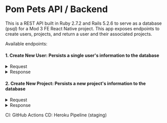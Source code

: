 # Pom Pets API / Backend
This is a REST API built in Ruby 2.7.2 and Rails 5.2.6 to serve as a database (psql) for a Mod 3 FE React Native project.
This app exposes endpoints to create users, projects, and return a user and their associated projects. 

Available endpoints:

#### 1. Create New User: Persists a single user's information to the database

<details>
  <summary> Request </summary>
  
  *POST https://pom-pets-api.herokuapp.com/api/v1/users*
  
  ```
      {
        "username": "Ross",
        "email": "ross@vanMail.com",
        "profilePhoto": "url/ross-in-van.png",
        "settings": {
          "workTime": 25,
          "shortPomTime": 5,
          "longPomTime": 10
        }
      }
  ```
  </details>
  
  <details>
    <summary> Response </summary>
  
```  
    {
        "data": {
            "id": "1",
            "type": "user",
            "attributes": {
                "id": 1,
                "username": "Ross",
                "email": "ross@vanMail.com",
                "profilePhoto": "url/ross-in-van.png",
                "settings": {
                    "workTime": "25",
                    "shortPomTime": "5",
                    "longPomTime": "10"
                }
            }
        }
    }
```
</details>

#### 2. Create New Project: Persists a new project's information to the database

<details>
  <summary> Request </summary>
  
  *POST https://pom-pets-api.herokuapp.com/api/v1/projects*
  
  ```
      {
        "projectName": "stretch-tech",
        "petHealth": 3,
        "petLevel": 1,
        "projectPet": "tomato",
        "projectGitHub": "url/ross-van-stretch-tech.com",
        "petImage": "url/PigeonPet.png",
        "user_id": 1,
        "stats": {
          "totalWorkTime": 175,
          "totalWorkSessions": 5,
          "totalShortPomTime": 45,
          "totalShortSessions": 8,
          "totalLongPomTime": 100,
          "totalLongSessions": 4
         }
       }

  ```
  </details>
  
  <details>
    <summary> Response </summary>
  
```  
   {
    "data": {
        "id": "1",
        "type": "project",
        "attributes": {
            "projectName": "stretch-tech",
            "projectPet": "tomato",
            "petHealth": 3,
            "petLevel": 1,
            "projectGitHub": "url/ross-van-stretch-tech.com",
            "petImage": "url/PigeonPet.png",
            "user_id": 1,
            "stats": {
                "totalWorkTime": "175",
                "totalWorkSessions": "5",
                "totalShortPomTime": "45",
                "totalShortSessions": "8",
                "totalLongPomTime": "100",
                "totalLongSessions": "4"
            }
        },
        "relationships": {
            "user": {
                "data": {
                    "id": "1",
                    "type": "user"
                }
            }
        }
    }
}
```
</details>


CI: GitHub Actions
CD: Heroku Pipeline (staging)
